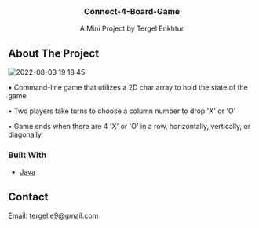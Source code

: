 <!-- PROJECT -->
<br />
<p align="center">
    </a>
    <h3 align="center">Connect-4-Board-Game</h3>
    <p align="center">
        A Mini Project by Tergel Enkhtur
    </p>
</p>

<!-- ABOUT THE PROJECT -->
## About The Project

![2022-08-03 19 18 45](https://user-images.githubusercontent.com/78391043/182595785-dc66e665-a9dc-41c3-8690-71d59a413a54.png)

• Command-line game that utilizes a 2D char array to hold the state of the game

• Two players take turns to choose a column number to drop 'X' or 'O'

• Game ends when there are 4 'X' or 'O' in a row, horizontally, vertically, or diagonally

### Built With

* [Java](https://www.java.com/en/)



<!-- CONTACT -->
## Contact

Email: [tergel.e9@gmail.com](mailto:tergel.e9@gmail.com)
